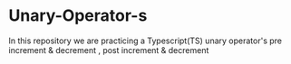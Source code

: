 # Unary-Operator-s
In this repository we are practicing a Typescript(TS) unary operator's pre increment &amp; decrement , post increment &amp; decrement 

